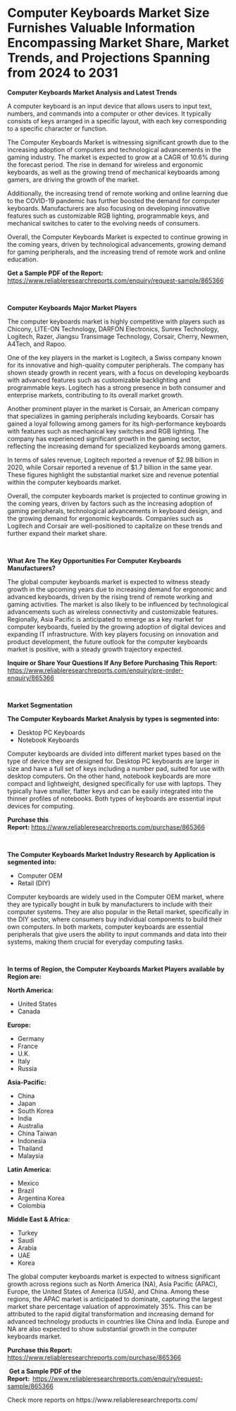 <p><h1>Computer Keyboards Market Size Furnishes Valuable Information Encompassing Market Share, Market Trends, and Projections Spanning from 2024 to 2031</h1></p><p><strong>Computer Keyboards Market Analysis and Latest Trends</strong></p>
<p><p>A computer keyboard is an input device that allows users to input text, numbers, and commands into a computer or other devices. It typically consists of keys arranged in a specific layout, with each key corresponding to a specific character or function.</p><p>The Computer Keyboards Market is witnessing significant growth due to the increasing adoption of computers and technological advancements in the gaming industry. The market is expected to grow at a CAGR of 10.6% during the forecast period. The rise in demand for wireless and ergonomic keyboards, as well as the growing trend of mechanical keyboards among gamers, are driving the growth of the market.</p><p>Additionally, the increasing trend of remote working and online learning due to the COVID-19 pandemic has further boosted the demand for computer keyboards. Manufacturers are also focusing on developing innovative features such as customizable RGB lighting, programmable keys, and mechanical switches to cater to the evolving needs of consumers.</p><p>Overall, the Computer Keyboards Market is expected to continue growing in the coming years, driven by technological advancements, growing demand for gaming peripherals, and the increasing trend of remote work and online education.</p></p>
<p><strong>Get a Sample PDF of the Report:&nbsp;</strong> <a href="https://www.reliableresearchreports.com/enquiry/request-sample/865366">https://www.reliableresearchreports.com/enquiry/request-sample/865366</a></p>
<p>&nbsp;</p>
<p><strong>Computer Keyboards Major Market Players</strong></p>
<p><p>The computer keyboards market is highly competitive with players such as Chicony, LITE-ON Technology, DARFON Electronics, Sunrex Technology, Logitech, Razer, Jiangsu Transimage Technology, Corsair, Cherry, Newmen, A4Tech, and Rapoo. </p><p>One of the key players in the market is Logitech, a Swiss company known for its innovative and high-quality computer peripherals. The company has shown steady growth in recent years, with a focus on developing keyboards with advanced features such as customizable backlighting and programmable keys. Logitech has a strong presence in both consumer and enterprise markets, contributing to its overall market growth.</p><p>Another prominent player in the market is Corsair, an American company that specializes in gaming peripherals including keyboards. Corsair has gained a loyal following among gamers for its high-performance keyboards with features such as mechanical key switches and RGB lighting. The company has experienced significant growth in the gaming sector, reflecting the increasing demand for specialized keyboards among gamers.</p><p>In terms of sales revenue, Logitech reported a revenue of $2.98 billion in 2020, while Corsair reported a revenue of $1.7 billion in the same year. These figures highlight the substantial market size and revenue potential within the computer keyboards market.</p><p>Overall, the computer keyboards market is projected to continue growing in the coming years, driven by factors such as the increasing adoption of gaming peripherals, technological advancements in keyboard design, and the growing demand for ergonomic keyboards. Companies such as Logitech and Corsair are well-positioned to capitalize on these trends and further expand their market share.</p></p>
<p>&nbsp;</p>
<p><strong>What Are The Key Opportunities For Computer Keyboards Manufacturers?</strong></p>
<p><p>The global computer keyboards market is expected to witness steady growth in the upcoming years due to increasing demand for ergonomic and advanced keyboards, driven by the rising trend of remote working and gaming activities. The market is also likely to be influenced by technological advancements such as wireless connectivity and customizable features. Regionally, Asia Pacific is anticipated to emerge as a key market for computer keyboards, fueled by the growing adoption of digital devices and expanding IT infrastructure. With key players focusing on innovation and product development, the future outlook for the computer keyboards market is positive, with a steady growth trajectory expected.</p></p>
<p><strong>Inquire or Share Your Questions If Any Before Purchasing This Report:</strong> <a href="https://www.reliableresearchreports.com/enquiry/pre-order-enquiry/865366">https://www.reliableresearchreports.com/enquiry/pre-order-enquiry/865366</a></p>
<p>&nbsp;</p>
<p><strong>Market Segmentation</strong></p>
<p><strong>The Computer Keyboards Market Analysis by types is segmented into:</strong></p>
<p><ul><li>Desktop PC Keyboards</li><li>Notebook Keyboards</li></ul></p>
<p><p>Computer keyboards are divided into different market types based on the type of device they are designed for. Desktop PC keyboards are larger in size and have a full set of keys including a number pad, suited for use with desktop computers. On the other hand, notebook keyboards are more compact and lightweight, designed specifically for use with laptops. They typically have smaller, flatter keys and can be easily integrated into the thinner profiles of notebooks. Both types of keyboards are essential input devices for computing.</p></p>
<p><strong>Purchase this Report:&nbsp;</strong><a href="https://www.reliableresearchreports.com/purchase/865366">https://www.reliableresearchreports.com/purchase/865366</a></p>
<p>&nbsp;</p>
<p><strong>The Computer Keyboards Market Industry Research by Application is segmented into:</strong></p>
<p><ul><li>Computer OEM</li><li>Retail (DIY)</li></ul></p>
<p><p>Computer keyboards are widely used in the Computer OEM market, where they are typically bought in bulk by manufacturers to include with their computer systems. They are also popular in the Retail market, specifically in the DIY sector, where consumers buy individual components to build their own computers. In both markets, computer keyboards are essential peripherals that give users the ability to input commands and data into their systems, making them crucial for everyday computing tasks.</p></p>
<p>&nbsp;</p>
<p><strong>In terms of Region, the Computer Keyboards Market Players available by Region are:</strong></p>
<p>
    <p> <strong> North America: </strong>
        <ul>
            <li>United States</li>
            <li>Canada</li>
        </ul>
        </p> 
    <p> <strong> Europe: </strong>
        <ul>
            <li>Germany</li>
            <li>France</li>
            <li>U.K.</li>
            <li>Italy</li>
            <li>Russia</li>
        </ul>
        </p> 
    <p> <strong> Asia-Pacific: </strong>
        <ul>
            <li>China</li>
            <li>Japan</li>
            <li>South Korea</li>
            <li>India</li>
            <li>Australia</li>
            <li>China Taiwan</li>
            <li>Indonesia</li>
            <li>Thailand</li>
            <li>Malaysia</li>
        </ul>
        </p> 
    <p> <strong> Latin America: </strong>
        <ul>
            <li>Mexico</li>
            <li>Brazil</li>
            <li>Argentina Korea</li>
            <li>Colombia</li>
        </ul>
        </p> 
    <p> <strong> Middle East & Africa: </strong>
        <ul>
            <li>Turkey</li>
            <li>Saudi</li>
            <li>Arabia</li>
            <li>UAE</li>
            <li>Korea</li>
        </ul>
    </p>
    </p>
<p><p>The global computer keyboards market is expected to witness significant growth across regions such as North America (NA), Asia Pacific (APAC), Europe, the United States of America (USA), and China. Among these regions, the APAC market is anticipated to dominate, capturing the largest market share percentage valuation of approximately 35%. This can be attributed to the rapid digital transformation and increasing demand for advanced technology products in countries like China and India. Europe and NA are also expected to show substantial growth in the computer keyboards market.</p></p>
<p><strong>Purchase this Report: </strong><a href="https://www.reliableresearchreports.com/purchase/865366">https://www.reliableresearchreports.com/purchase/865366</a></p>
<p>&nbsp;<strong>Get a Sample PDF of the Report:&nbsp;&nbsp;</strong><a href="https://www.reliableresearchreports.com/enquiry/request-sample/865366">https://www.reliableresearchreports.com/enquiry/request-sample/865366</a></p>
<p><strong></strong></p>
<p>Check more reports on https://www.reliableresearchreports.com/</p>